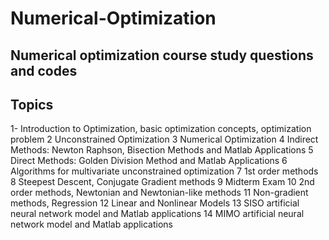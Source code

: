 # Numerical-Optimization

## Numerical optimization course study questions and codes

## Topics

1- Introduction to Optimization, basic optimization concepts, optimization problem
2 Unconstrained Optimization
3 Numerical Optimization
4 Indirect Methods: Newton Raphson, Bisection Methods and Matlab Applications
5 Direct Methods: Golden Division Method and Matlab Applications
6 Algorithms for multivariate unconstrained optimization
7 1st order methods
8 Steepest Descent, Conjugate Gradient methods
9 Midterm Exam
10 2nd order methods, Newtonian and Newtonian-like methods
11 Non-gradient methods, Regression
12 Linear and Nonlinear Models
13 SISO artificial neural network model and Matlab applications
14 MIMO artificial neural network model and Matlab applications
